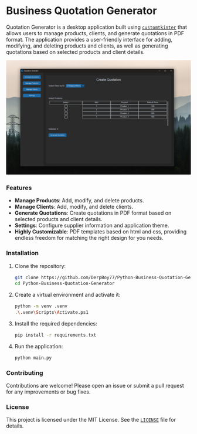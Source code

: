 # Business Quotation Generator

Quotation Generator is a desktop application built using [`customtkinter`](https://github.com/TomSchimansky/CustomTkinter) that allows users to manage products, clients, and generate quotations in PDF format. The application provides a user-friendly interface for adding, modifying, and deleting products and clients, as well as generating quotations based on selected products and client details.

![](Images/GUI%20Image.png)
### Features

- **Manage Products**: Add, modify, and delete products.
- **Manage Clients**: Add, modify, and delete clients.
- **Generate Quotations**: Create quotations in PDF format based on selected products and client details.
- **Settings**: Configure supplier information and application theme.
- **Highly Customizable**: PDF templates based on html and css, providing endless freedom for matching the right design for you needs.

### Installation

1. Clone the repository:
    ```sh
    git clone https://github.com/DerpBoy77/Python-Business-Quotation-Generator.git
    cd Python-Business-Quotation-Generator
    ```

2. Create a virtual environment and activate it:
    ```sh
    python -m venv .venv
    .\.venv\Scripts\Activate.ps1
    ```

3. Install the required dependencies:
    ```sh
    pip install -r requirements.txt
    ```

4. Run the application:
    ```sh
    python main.py
    ```

### Contributing

Contributions are welcome! Please open an issue or submit a pull request for any improvements or bug fixes.

### License

This project is licensed under the MIT License. See the [`LICENSE`](LICENSE ) file for details.

